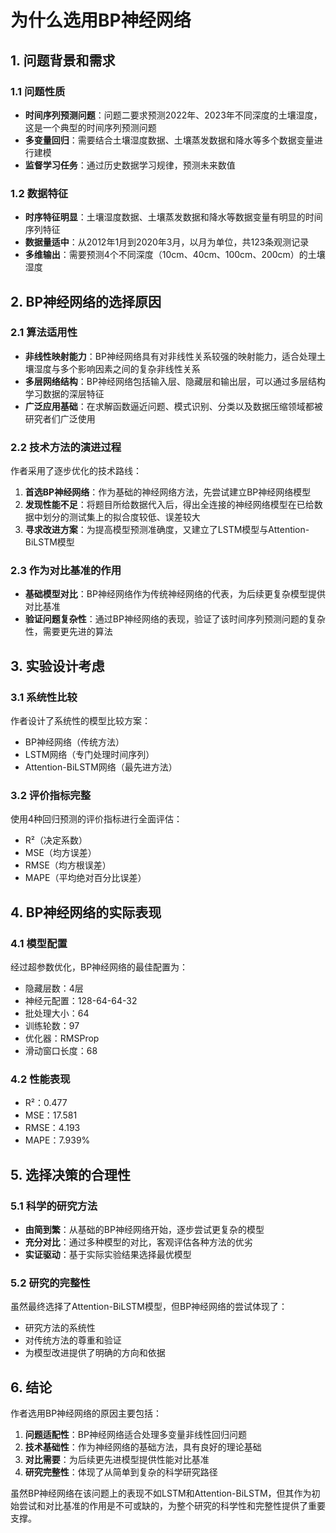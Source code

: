# 为什么选用BP神经网络

## 1. 问题背景和需求

### 1.1 问题性质
- **时间序列预测问题**：问题二要求预测2022年、2023年不同深度的土壤湿度，这是一个典型的时间序列预测问题
- **多变量回归**：需要结合土壤湿度数据、土壤蒸发数据和降水等多个数据变量进行建模
- **监督学习任务**：通过历史数据学习规律，预测未来数值

### 1.2 数据特征
- **时序特征明显**：土壤湿度数据、土壤蒸发数据和降水等数据变量有明显的时间序列特征
- **数据量适中**：从2012年1月到2020年3月，以月为单位，共123条观测记录
- **多维输出**：需要预测4个不同深度（10cm、40cm、100cm、200cm）的土壤湿度

## 2. BP神经网络的选择原因

### 2.1 算法适用性
- **非线性映射能力**：BP神经网络具有对非线性关系较强的映射能力，适合处理土壤湿度与多个影响因素之间的复杂非线性关系
- **多层网络结构**：BP神经网络包括输入层、隐藏层和输出层，可以通过多层结构学习数据的深层特征
- **广泛应用基础**：在求解函数逼近问题、模式识别、分类以及数据压缩领域都被研究者们广泛使用

### 2.2 技术方法的演进过程
作者采用了逐步优化的技术路线：

1. **首选BP神经网络**：作为基础的神经网络方法，先尝试建立BP神经网络模型
2. **发现性能不足**：将题目所给数据代入后，得出全连接的神经网络模型在已给数据中划分的测试集上的拟合度较低、误差较大
3. **寻求改进方案**：为提高模型预测准确度，又建立了LSTM模型与Attention-BiLSTM模型

### 2.3 作为对比基准的作用
- **基础模型对比**：BP神经网络作为传统神经网络的代表，为后续更复杂模型提供对比基准
- **验证问题复杂性**：通过BP神经网络的表现，验证了该时间序列预测问题的复杂性，需要更先进的算法

## 3. 实验设计考虑

### 3.1 系统性比较
作者设计了系统性的模型比较方案：
- BP神经网络（传统方法）
- LSTM网络（专门处理时间序列）
- Attention-BiLSTM网络（最先进方法）

### 3.2 评价指标完整
使用4种回归预测的评价指标进行全面评估：
- R²（决定系数）
- MSE（均方误差）
- RMSE（均方根误差）
- MAPE（平均绝对百分比误差）

## 4. BP神经网络的实际表现

### 4.1 模型配置
经过超参数优化，BP神经网络的最佳配置为：
- 隐藏层数：4层
- 神经元配置：128-64-64-32
- 批处理大小：64
- 训练轮数：97
- 优化器：RMSProp
- 滑动窗口长度：68

### 4.2 性能表现
- R²：0.477
- MSE：17.581
- RMSE：4.193
- MAPE：7.939%

## 5. 选择决策的合理性

### 5.1 科学的研究方法
- **由简到繁**：从基础的BP神经网络开始，逐步尝试更复杂的模型
- **充分对比**：通过多种模型的对比，客观评估各种方法的优劣
- **实证驱动**：基于实际实验结果选择最优模型

### 5.2 研究的完整性
虽然最终选择了Attention-BiLSTM模型，但BP神经网络的尝试体现了：
- 研究方法的系统性
- 对传统方法的尊重和验证
- 为模型改进提供了明确的方向和依据

## 6. 结论

作者选用BP神经网络的原因主要包括：

1. **问题适配性**：BP神经网络适合处理多变量非线性回归问题
2. **技术基础性**：作为神经网络的基础方法，具有良好的理论基础
3. **对比需要**：为后续更先进模型提供性能对比基准
4. **研究完整性**：体现了从简单到复杂的科学研究路径

虽然BP神经网络在该问题上的表现不如LSTM和Attention-BiLSTM，但其作为初始尝试和对比基准的作用是不可或缺的，为整个研究的科学性和完整性提供了重要支撑。 